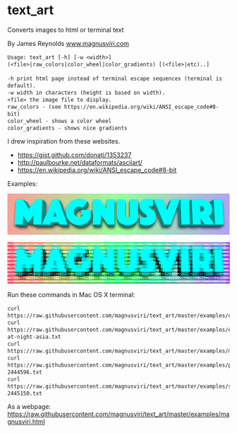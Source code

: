 # text_art

Converts images to html or terminal text

By James Reynolds
www.magnusviri.com

    Usage: text_art [-h] [-w <width>] (<file>|raw_colors|color_wheel|color_gradients) [(<file>|etc)..]

    -h print html page instead of terminal escape sequences (terminal is default).
    -w width in characters (height is based on width).
    <file> the image file to display.
    raw_colors - (see https://en.wikipedia.org/wiki/ANSI_escape_code#8-bit)
    color_wheel - shows a color wheel
    color_gradients - shows nice gradients

I drew inspiration from these websites.

- https://gist.github.com/donatj/1353237
- http://paulbourke.net/dataformats/asciiart/
- https://en.wikipedia.org/wiki/ANSI_escape_code#8-bit

Examples:

![logo](https://raw.githubusercontent.com/magnusviri/text_art/master/examples/magnusviri.png)

![logo as text](https://raw.githubusercontent.com/magnusviri/text_art/master/examples/magnusviri_text.png)

Run these commands in Mac OS X terminal:

    curl https://raw.githubusercontent.com/magnusviri/text_art/master/examples/color_wheel.txt
    curl https://raw.githubusercontent.com/magnusviri/text_art/master/examples/earth-at-night-asia.txt
    curl https://raw.githubusercontent.com/magnusviri/text_art/master/examples/magnusviri.txt
    curl https://raw.githubusercontent.com/magnusviri/text_art/master/examples/poppy-2444596.txt
    curl https://raw.githubusercontent.com/magnusviri/text_art/master/examples/sunrise-2445150.txt

As a webpage: https://raw.githubusercontent.com/magnusviri/text_art/master/examples/magnusviri.html
